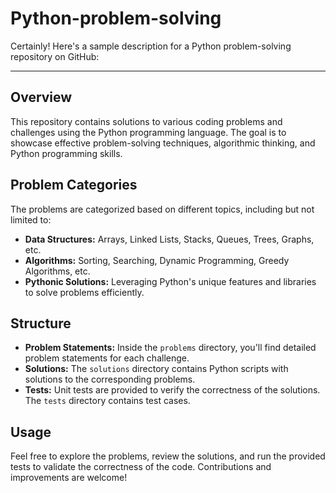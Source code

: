 # Python-problem-solving
Certainly! Here's a sample description for a Python problem-solving repository on GitHub:

---
## Overview
This repository contains solutions to various coding problems and challenges using the Python programming language. The goal is to showcase effective problem-solving techniques, algorithmic thinking, and Python programming skills.

## Problem Categories
The problems are categorized based on different topics, including but not limited to:
- **Data Structures:** Arrays, Linked Lists, Stacks, Queues, Trees, Graphs, etc.
- **Algorithms:** Sorting, Searching, Dynamic Programming, Greedy Algorithms, etc.
- **Pythonic Solutions:** Leveraging Python's unique features and libraries to solve problems efficiently.

## Structure
- **Problem Statements:** Inside the `problems` directory, you'll find detailed problem statements for each challenge.
- **Solutions:** The `solutions` directory contains Python scripts with solutions to the corresponding problems.
- **Tests:** Unit tests are provided to verify the correctness of the solutions. The `tests` directory contains test cases.

## Usage
Feel free to explore the problems, review the solutions, and run the provided tests to validate the correctness of the code. Contributions and improvements are welcome!
